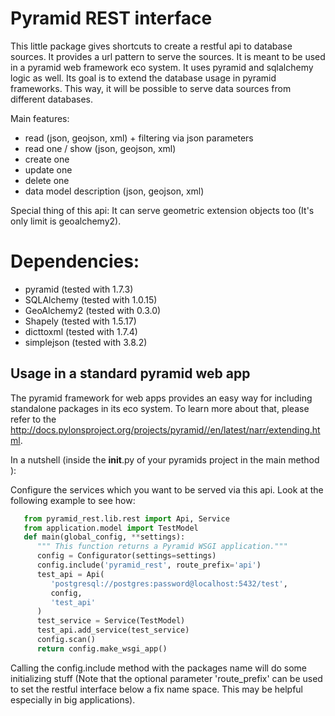 Pyramid REST interface
======================

This little package gives shortcuts to create a restful api to database sources. It provides a url pattern to serve the
sources.
It is meant to be used in a pyramid web framework eco system. It uses pyramid and sqlalchemy logic as well. Its goal is
to extend the database usage in pyramid frameworks. This way, it will be possible to serve data sources from
different databases.

Main features:

* read (json, geojson, xml) + filtering via json parameters
* read one / show (json, geojson, xml)
* create one
* update one
* delete one
* data model description (json, geojson, xml)

Special thing of this api: It can serve geometric extension objects too (It's only limit is geoalchemy2).

Dependencies:
=============
* pyramid (tested with 1.7.3)
* SQLAlchemy (tested with 1.0.15)
* GeoAlchemy2 (tested with 0.3.0)
* Shapely (tested with 1.5.17)
* dicttoxml (tested with 1.7.4)
* simplejson (tested with 3.8.2)


Usage in a standard pyramid web app
-----------------------------------

The pyramid framework for web apps provides an easy way for including standalone packages in its eco system. To learn
more about that, please refer to the http://docs.pylonsproject.org/projects/pyramid//en/latest/narr/extending.html.

In a nutshell (inside the __init__.py of your pyramids project in the main method ):

Configure the services which you want to be served via this api. Look at the following example to see how: 

```python
   from pyramid_rest.lib.rest import Api, Service
   from application.model import TestModel
   def main(global_config, **settings):
      """ This function returns a Pyramid WSGI application."""
      config = Configurator(settings=settings)
      config.include('pyramid_rest', route_prefix='api')
      test_api = Api(
         'postgresql://postgres:password@localhost:5432/test',
         config,
         'test_api'
      )
      test_service = Service(TestModel)
      test_api.add_service(test_service)
      config.scan()
      return config.make_wsgi_app()
```

Calling the config.include method with the packages name will do some initializing stuff (Note that the optional
parameter 'route_prefix' can be used to set the restful interface below a fix name space. This may be helpful especially
in big applications).
```
